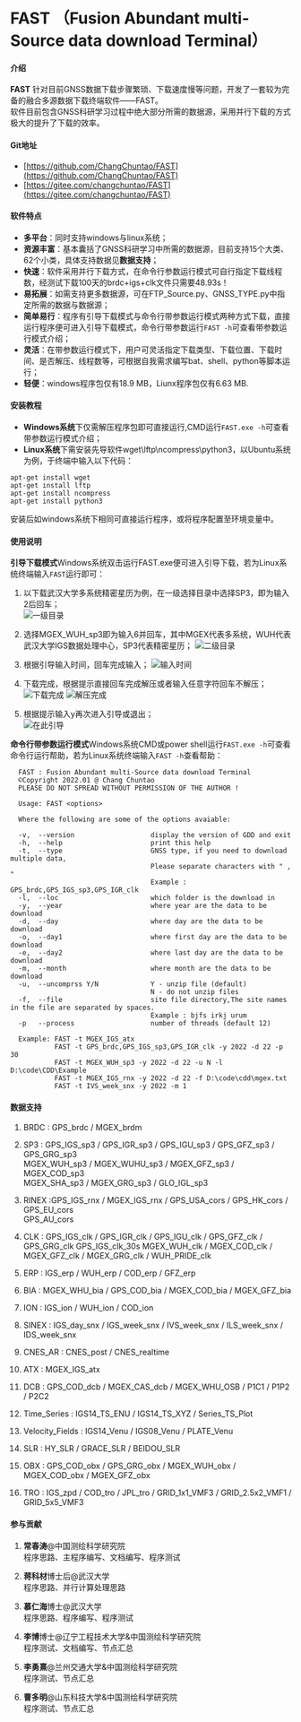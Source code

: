 # FAST （Fusion Abundant multi-Source data download Terminal）

#### 介绍
**FAST**
针对目前GNSS数据下载步骤繁琐、下载速度慢等问题，开发了一套较为完备的融合多源数据下载终端软件——FAST。  
软件目前包含GNSS科研学习过程中绝大部分所需的数据源，采用并行下载的方式极大的提升了下载的效率。

#### Git地址
- [https://github.com/ChangChuntao/FAST](https://github.com/ChangChuntao/FAST)
- [https://gitee.com/changchuntao/FAST](https://gitee.com/changchuntao/FAST)


#### 软件特点
- **多平台**：同时支持windows与linux系统；
- **资源丰富**：基本囊括了GNSS科研学习中所需的数据源，目前支持15个大类、62个小类，具体支持数据见**数据支持**；
- **快速**：软件采用并行下载方式，在命令行参数运行模式可自行指定下载线程数，经测试下载100天的brdc+igs+clk文件只需要48.93s！
- **易拓展**：如需支持更多数据源，可在FTP_Source.py、GNSS_TYPE.py中指定所需的数据与数据源；
- **简单易行**：程序有引导下载模式与命令行带参数运行模式两种方式下载，直接运行程序便可进入引导下载模式，命令行带参数运行`FAST -h`可查看带参数运行模式介绍；
- **灵活**：在带参数运行模式下，用户可灵活指定下载类型、下载位置、下载时间、是否解压、线程数等，可根据自我需求编写bat、shell、python等脚本运行；
- **轻便**：windows程序包仅有18.9 MB，Liunx程序包仅有6.63 MB.


#### 安装教程
- **Windows系统**下仅需解压程序包即可直接运行,CMD运行`FAST.exe -h`可查看带参数运行模式介绍；
- **Linux系统**下需安装先导软件wget\lftp\ncompress\python3，以Ubuntu系统为例，于终端中输入以下代码：  

```
apt-get install wget
apt-get install lftp
apt-get install ncompress
apt-get install python3
```
安装后如windows系统下相同可直接运行程序，或将程序配置至环境变量中。

#### 使用说明

**引导下载模式**Windows系统双击运行FAST.exe便可进入引导下载，若为Linux系统终端输入`FAST`运行即可：  
1.  以下载武汉大学多系统精密星历为例，在一级选择目录中选择SP3，即为输入2后回车；  
![一级目录](Windows/RUN_image/%E5%BC%95%E5%AF%BC%E4%B8%BB%E7%9B%AE%E5%BD%95.png)
  
2.  选择MGEX_WUH_sp3即为输入6并回车，其中MGEX代表多系统，WUH代表武汉大学IGS数据处理中心，SP3代表精密星历；
![二级目录](Windows/RUN_image/%E5%BC%95%E5%AF%BC%E4%BA%8C%E7%BA%A7%E7%9B%AE%E5%BD%95.png)  
  
3.  根据引导输入时间，回车完成输入；
![输入时间](Windows/RUN_image/%E8%BE%93%E5%85%A5%E6%97%B6%E9%97%B4.png)

4.  下载完成，根据提示直接回车完成解压或者输入任意字符回车不解压；
![下载完成](Windows/RUN_image/%E8%A7%A3%E5%8E%8B.png)
![解压完成](Windows/RUN_image/%E4%B8%8B%E8%BD%BD%E5%AE%8C%E6%88%90.png)  

5.  根据提示输入y再次进入引导或退出；  
![在此引导](Windows/RUN_image/%E5%86%8D%E6%AC%A1%E5%BC%95%E5%AF%BC.png)
  
**命令行带参数运行模式**Windows系统CMD或power shell运行`FAST.exe -h`可查看命令行运行帮助，若为Linux系统终端输入`FAST -h`查看帮助：  
```
  FAST : Fusion Abundant multi-Source data download Terminal
  ©Copyright 2022.01 @ Chang Chuntao
  PLEASE DO NOT SPREAD WITHOUT PERMISSION OF THE AUTHOR !

  Usage: FAST <options>

  Where the following are some of the options avaiable:

  -v,  --version                   display the version of GDD and exit
  -h,  --help                      print this help
  -t,  --type                      GNSS type, if you need to download multiple data,
                                   Please separate characters with " , "
                                   Example : GPS_brdc,GPS_IGS_sp3,GPS_IGR_clk
  -l,  --loc                       which folder is the download in
  -y,  --year                      where year are the data to be download
  -d,  --day                       where day are the data to be download
  -o,  --day1                      where first day are the data to be download
  -e,  --day2                      where last day are the data to be download
  -m,  --month                     where month are the data to be download
  -u,  --uncomprss Y/N             Y - unzip file (default)
                                   N - do not unzip files
  -f,  --file                      site file directory,The site names in the file are separated by spaces.
                                   Example : bjfs irkj urum
  -p   --process                   number of threads (default 12)

  Example: FAST -t MGEX_IGS_atx
           FAST -t GPS_brdc,GPS_IGS_sp3,GPS_IGR_clk -y 2022 -d 22 -p 30
           FAST -t MGEX_WUH_sp3 -y 2022 -d 22 -u N -l D:\code\CDD\Example
           FAST -t MGEX_IGS_rnx -y 2022 -d 22 -f D:\code\cdd\mgex.txt
           FAST -t IVS_week_snx -y 2022 -m 1
```


#### 数据支持

1. BRDC : GPS_brdc / MGEX_brdm  
  
2. SP3 : GPS_IGS_sp3 / GPS_IGR_sp3 / GPS_IGU_sp3 / GPS_GFZ_sp3 / GPS_GRG_sp3   
   MGEX_WUH_sp3 / MGEX_WUHU_sp3 / MGEX_GFZ_sp3 / MGEX_COD_sp3  
   MGEX_SHA_sp3 / MGEX_GRG_sp3 / GLO_IGL_sp3

3. RINEX :GPS_IGS_rnx / MGEX_IGS_rnx / GPS_USA_cors / GPS_HK_cors / GPS_EU_cors  
   GPS_AU_cors

4. CLK : GPS_IGS_clk / GPS_IGR_clk / GPS_IGU_clk / GPS_GFZ_clk / GPS_GRG_clk
   GPS_IGS_clk_30s
   MGEX_WUH_clk / MGEX_COD_clk / MGEX_GFZ_clk / MGEX_GRG_clk / WUH_PRIDE_clk

5. ERP : IGS_erp / WUH_erp / COD_erp / GFZ_erp

6. BIA : MGEX_WHU_bia / GPS_COD_bia / MGEX_COD_bia / MGEX_GFZ_bia

7. ION : IGS_ion / WUH_ion / COD_ion

8. SINEX : IGS_day_snx / IGS_week_snx / IVS_week_snx / ILS_week_snx / IDS_week_snx

9. CNES_AR : CNES_post / CNES_realtime

10. ATX : MGEX_IGS_atx

11. DCB : GPS_COD_dcb / MGEX_CAS_dcb / MGEX_WHU_OSB / P1C1 / P1P2 / P2C2  

12. Time_Series : IGS14_TS_ENU / IGS14_TS_XYZ / Series_TS_Plot  

13. Velocity_Fields : IGS14_Venu / IGS08_Venu / PLATE_Venu  

14. SLR : HY_SLR / GRACE_SLR / BEIDOU_SLR  

15. OBX : GPS_COD_obx / GPS_GRG_obx / MGEX_WUH_obx / MGEX_COD_obx / MGEX_GFZ_obx

16. TRO : IGS_zpd / COD_tro / JPL_tro / GRID_1x1_VMF3 / GRID_2.5x2_VMF1 / GRID_5x5_VMF3

#### 参与贡献

1. **常春涛**@中国测绘科学研究院  
    程序思路、主程序编写、文档编写、程序测试

2. **蒋科材**博士后@武汉大学   
    程序思路、并行计算处理思路

3. **慕仁海**博士@武汉大学  
    程序思路、程序编写、程序测试

4. **李博**博士@辽宁工程技术大学&中国测绘科学研究院  
    程序测试、文档编写、节点汇总

5. **李勇熹**@兰州交通大学&中国测绘科学研究院  
    程序测试、节点汇总

6. **曹多明**@山东科技大学&中国测绘科学研究院  
    程序测试、节点汇总
